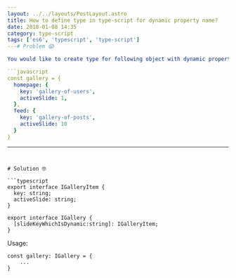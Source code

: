 ```yaml
---
layout: ../../layouts/PostLayout.astro
title: How to define type in type-script for dynamic property name?
date: 2018-01-08 14:35
category: type-script
tags: ['es6', 'typescript', 'type-script']
---# Problem 😱

You would like to create type for following object with dynamic property name:

```javascript
const gallery = {
  homepage: {
    key: 'gallery-of-users',
    activeSlide: 1,
  },
  feed: {
    key: 'gallery-of-posts',
    activeSlide: 10
  }
}
```

---
```


# Solution 🤓

```typescript
export interface IGalleryItem {
  key: string;
  activeSlide: string;
}

export interface IGallery {
  [slideKeyWhichIsDynamic:string]: IGalleryItem;
}
```

Usage:
```
const gallery: IGallery = {
    ...
}
```
